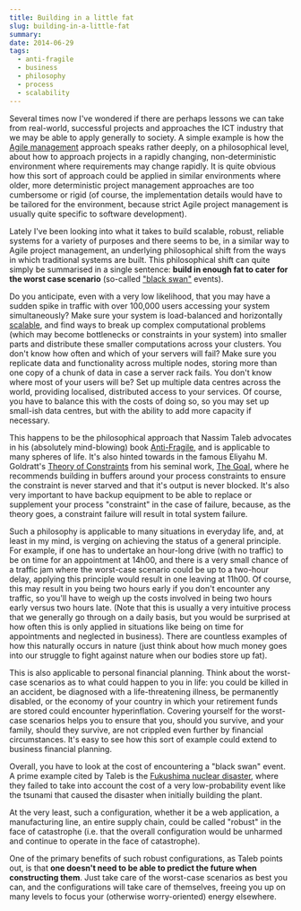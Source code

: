 ```yaml
---
title: Building in a little fat
slug: building-in-a-little-fat
summary: 
date: 2014-06-29
tags:
  - anti-fragile
  - business
  - philosophy
  - process
  - scalability
---
```

Several times now I've wondered if there are perhaps lessons we can take from
real-world, successful projects and approaches the ICT industry that we may be
able to apply generally to society. A simple example is how the [Agile
management](https://en.wikipedia.org/wiki/Agile_management) approach speaks
rather deeply, on a philosophical level, about how to approach projects in a
rapidly changing, non-deterministic environment where requirements may change
rapidly. It is quite obvious how this sort of approach could be applied in
similar environments where older, more deterministic project management
approaches are too cumbersome or rigid (of course, the implementation details
would have to be tailored for the environment, because strict Agile project
management is usually quite specific to software development).

Lately I've been looking into what it takes to build scalable, robust,
reliable systems for a variety of purposes and there seems to be, in a similar
way to Agile project management, an underlying philosophical shift from the
ways in which traditional systems are built. This philosophical shift can
quite simply be summarised in a single sentence: **build in enough fat to
cater for the worst case scenario** (so-called ["black
swan"](https://en.wikipedia.org/wiki/Black_swan_theory) events).

Do you anticipate, even with a very low likelihood, that you may have a sudden
spike in traffic with over 100,000 users accessing your system simultaneously?
Make sure your system is load-balanced and horizontally
[scalable](https://en.wikipedia.org/wiki/Scalability), and find ways to break
up complex computational problems (which may become bottlenecks or constraints
in your system) into smaller parts and distribute these smaller computations
across your clusters. You don't know how often and which of your servers will
fail? Make sure you replicate data and functionality across multiple nodes,
storing more than one copy of a chunk of data in case a server rack fails. You
don't know where most of your users will be? Set up multiple data centres
across the world, providing localised, distributed access to your services. Of
course, you have to balance this with the costs of doing so, so you may set up
small-ish data centres, but with the ability to add more capacity if
necessary.

This happens to be the philosophical approach that Nassim Taleb advocates in
his (absolutely mind-blowing) book [Anti-Fragile](http://amzn.com/0812979680),
and is applicable to many spheres of life. It's also hinted towards in the
famous Eliyahu M. Goldratt's [Theory of
Constraints](https://en.wikipedia.org/wiki/Theory_of_constraints) from his
seminal work, [The Goal](http://amzn.com/0884271951), where he recommends
building in buffers around your process constraints to ensure the constraint
is never starved and that it's output is never blocked. It's also very
important to have backup equipment to be able to replace or supplement your
process "constraint" in the case of failure, because, as the theory goes, a
constraint failure will result in total system failure.

Such a philosophy is applicable to many situations in everyday life, and, at
least in my mind, is verging on achieving the status of a general principle.
For example, if one has to undertake an hour-long drive (with no traffic) to
be on time for an appointment at 14h00, and there is a very small chance of a
traffic jam where the worst-case scenario could be up to a two-hour delay,
applying this principle would result in one leaving at 11h00. Of course, this
may result in you being two hours early if you don't encounter any traffic, so
you'll have to weigh up the costs involved in being two hours early versus two
hours late. (Note that this is usually a very intuitive process that we
generally go through on a daily basis, but you would be surprised at how often
this is only applied in situations like being on time for appointments and
neglected in business). There are countless examples of how this naturally
occurs in nature (just think about how much money goes into our struggle to
fight against nature when our bodies store up fat).

This is also applicable to personal financial planning. Think about the worst-
case scenarios as to what could happen to you in life: you could be killed in
an accident, be diagnosed with a life-threatening illness, be permanently
disabled, or the economy of your country in which your retirement funds are
stored could encounter hyperinflation. Covering yourself for the worst-case
scenarios helps you to ensure that you, should you survive, and your family,
should they survive, are not crippled even further by financial circumstances.
It's easy to see how this sort of example could extend to business financial
planning.

Overall, you have to look at the cost of encountering a "black swan" event. A
prime example cited by Taleb is the [Fukushima nuclear
disaster](https://en.wikipedia.org/wiki/Fukushima_Daiichi_nuclear_disaster),
where they failed to take into account the cost of a very low-probability
event like the tsunami that caused the disaster when initially building the
plant.

At the very least, such a configuration, whether it be a web application, a
manufacturing line, an entire supply chain, could be called "robust" in the
face of catastrophe (i.e. that the overall configuration would be unharmed and
continue to operate in the face of catastrophe).

One of the primary benefits of such robust configurations, as Taleb points
out, is that **one doesn't need to be able to predict the future when
constructing them**. Just take care of the worst-case scenarios as best you
can, and the configurations will take care of themselves, freeing you up on
many levels to focus your (otherwise worry-oriented) energy elsewhere.

